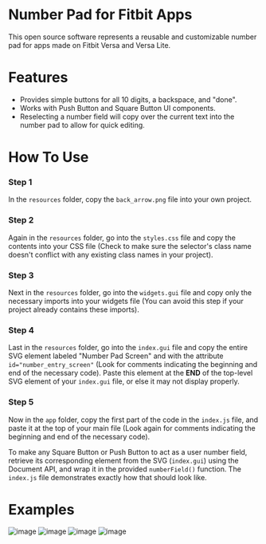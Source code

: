 # Number Pad for Fitbit Apps
This open source software represents a reusable and customizable number pad for apps made on Fitbit Versa and Versa Lite. 

# Features
- Provides simple buttons for all 10 digits, a backspace, and "done".
- Works with Push Button and Square Button UI components.
- Reselecting a number field will copy over the current text into the number pad to allow for quick editing.

# How To Use
### Step 1
In the `resources` folder, copy the `back_arrow.png` file into your own project.

### Step 2
Again in the `resources` folder, go into the `styles.css` file and copy the contents into your CSS file 
(Check to make sure the selector's class name doesn't conflict with any existing class names in your project).

### Step 3
Next in the `resources` folder, go into the `widgets.gui` file and copy only the necessary imports into your widgets file
(You can avoid this step if your project already contains these imports).

### Step 4
Last in the `resources` folder, go into the `index.gui` file and copy the entire SVG element labeled "Number Pad Screen"
and with the attribute `id="number_entry_screen"` (Look for comments indicating the beginning and end of the necessary code). 
Paste this element at the __END__ of the top-level SVG element of your `index.gui` file, or else it may not display properly.

### Step 5
Now in the `app` folder, copy the first part of the code in the `index.js` file, and paste it at the top of your main file
(Look again for comments indicating the beginning and end of the necessary code).

To make any Square Button or Push Button to act as a user number field, retrieve its corresponding element 
from the SVG (`index.gui`) using the Document API, and wrap it in the provided `numberField()` function. 
The `index.js` file demonstrates exactly how that should look like.

# Examples
![image](https://user-images.githubusercontent.com/3473945/62004286-1d7f4e00-b0f1-11e9-92a5-99dffa677d5d.png)
![image](https://user-images.githubusercontent.com/3473945/62004287-25d78900-b0f1-11e9-9172-564bb95027c0.png)
![image](https://user-images.githubusercontent.com/3473945/62004288-296b1000-b0f1-11e9-96ef-deafff86cdbe.png)
![image](https://user-images.githubusercontent.com/3473945/62004292-2c660080-b0f1-11e9-9b91-de7395f98e91.png)
